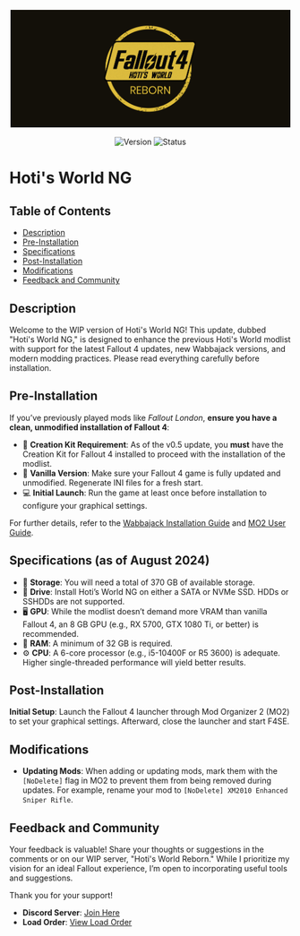 <p align="center">
  <img src="https://raw.githubusercontent.com/Hotiraripha/Hoti-s-World-NG/main/img/banner.png" alt="Banner" title="Banner" width="500">
</p>

<p align="center">
  <img src="https://img.shields.io/badge/version-v0.7.7-blue" alt="Version">
  <img src="https://img.shields.io/badge/status-WIP-yellow" alt="Status">
</p>

# Hoti's World NG

## Table of Contents
- [Description](#description)
- [Pre-Installation](#pre-installation)
- [Specifications](#specifications-as-of-august-2024)
- [Post-Installation](#post-installation)
- [Modifications](#modifications)
- [Feedback and Community](#feedback-and-community)

## Description

Welcome to the WIP version of Hoti's World NG! This update, dubbed "Hoti's World NG," is designed to enhance the previous Hoti's World modlist with support for the latest Fallout 4 updates, new Wabbajack versions, and modern modding practices. Please read everything carefully before installation.

## Pre-Installation

If you’ve previously played mods like *Fallout London*, **ensure you have a clean, unmodified installation of Fallout 4**:

- 🔧 **Creation Kit Requirement**: As of the v0.5 update, you **must** have the Creation Kit for Fallout 4 installed to proceed with the installation of the modlist.
- 🔧 **Vanilla Version**: Make sure your Fallout 4 game is fully updated and unmodified. Regenerate INI files for a fresh start.
- 💻 **Initial Launch**: Run the game at least once before installation to configure your graphical settings.

For further details, refer to the [Wabbajack Installation Guide](https://github.com/wabbajack-tools/wabbajack/wiki/Installation) and [MO2 User Guide](https://modding.wiki/en/modding-guides/mod-organizer-2).

## Specifications (as of August 2024)

- 💾 **Storage**: You will need a total of 370 GB of available storage.
- 🚀 **Drive**: Install Hoti’s World NG on either a SATA or NVMe SSD. HDDs or SSHDDs are not supported.
- 🖥 **GPU**: While the modlist doesn’t demand more VRAM than vanilla Fallout 4, an 8 GB GPU (e.g., RX 5700, GTX 1080 Ti, or better) is recommended.
- 🧠 **RAM**: A minimum of 32 GB is required.
- ⚙️ **CPU**: A 6-core processor (e.g., i5-10400F or R5 3600) is adequate. Higher single-threaded performance will yield better results.

## Post-Installation

 **Initial Setup**: Launch the Fallout 4 launcher through Mod Organizer 2 (MO2) to set your graphical settings. Afterward, close the launcher and start F4SE.


## Modifications

- **Updating Mods**: When adding or updating mods, mark them with the `[NoDelete]` flag in MO2 to prevent them from being removed during updates. For example, rename your mod to `[NoDelete] XM2010 Enhanced Sniper Rifle`.

## Feedback and Community

Your feedback is valuable! Share your thoughts or suggestions in the comments or on our WIP server, "Hoti's World Reborn." While I prioritize my vision for an ideal Fallout experience, I’m open to incorporating useful tools and suggestions.

Thank you for your support!

- **Discord Server**: [Join Here](https://discord.gg/uHDxUzWgRa)
- **Load Order**: [View Load Order](https://loadorderlibrary.com/lists/hoti-s-world-ng#loadorder.txt)
